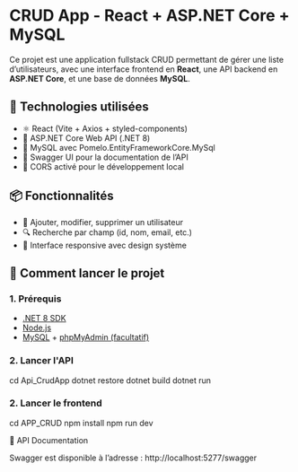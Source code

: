 # CRUD App - React + ASP.NET Core + MySQL

Ce projet est une application fullstack CRUD permettant de gérer une liste d’utilisateurs, avec une interface frontend en **React**, une API backend en **ASP.NET Core**, et une base de données **MySQL**.

## 🧩 Technologies utilisées

- ⚛️ React (Vite + Axios + styled-components)
- 🧪 ASP.NET Core Web API (.NET 8)
- 🐬 MySQL avec Pomelo.EntityFrameworkCore.MySql
- 🧭 Swagger UI pour la documentation de l’API
- 🔐 CORS activé pour le développement local

## 📦 Fonctionnalités

- 📝 Ajouter, modifier, supprimer un utilisateur
- 🔍 Recherche par champ (id, nom, email, etc.)
- 🎨 Interface responsive avec design système

## 🚀 Comment lancer le projet

### 1. Prérequis

- [.NET 8 SDK](https://dotnet.microsoft.com/en-us/download)
- [Node.js](https://nodejs.org/)
- [MySQL](https://www.mysql.com/) + [phpMyAdmin (facultatif)](https://www.phpmyadmin.net/)

### 2. Lancer l'API

cd Api_CrudApp
dotnet restore
dotnet build
dotnet run

### 2. Lancer le frontend

cd APP_CRUD
npm install
npm run dev

📄 API Documentation

Swagger est disponible à l’adresse : http://localhost:5277/swagger
